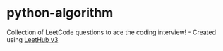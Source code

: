# python-algorithm
Collection of LeetCode questions to ace the coding interview! - Created using [LeetHub v3](https://github.com/raphaelheinz/LeetHub-3.0)
